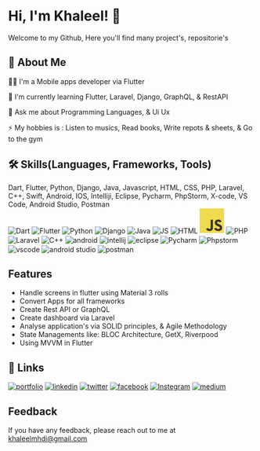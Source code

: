 # Hi, I'm Khaleel! 👋
Welcome to my Github, Here you'll find many project's, repositorie's

## 🚀 About Me
👩‍💻 I'm a Mobile apps developer via Flutter

🧠 I'm currently learning Flutter, Laravel, Django, GraphQL, & RestAPI

💬 Ask me about Programming Languages, & Ui Ux

⚡️ My hobbies is : Listen to musics, Read books, Write repots & sheets, & Go to the gym



## 🛠 Skills(Languages, Frameworks, Tools)
Dart, Flutter, Python, Django, Java, Javascript, HTML, CSS, PHP, Laravel, C++, Swift, Android, IOS, Intelliji, Eclipse, Pycharm, PhpStorm, X-code, VS Code, Android Studio, Postman
<br>
<img src="https://seeklogo.com/images/D/dart-logo-FDA1939EC4-seeklogo.com.png" alt="Dart" align="center" width="50px"></img>
<img src="https://storage.googleapis.com/cms-storage-bucket/4fd5520fe28ebf839174.svg" alt="Flutter" align="center" width="50px"></img>
<img src="https://seeklogo.com/images/P/python-logo-A32636CAA3-seeklogo.com.png" alt="Python" align="center" width="50px"></img>
<img src="https://seeklogo.com/images/D/django-logo-4C5ECF7036-seeklogo.com.png" alt="Django" align="center" width="50px"></img>
<img src="https://seeklogo.com/images/J/java-logo-7F8B35BAB3-seeklogo.com.png" alt="Java" align="center" width="50px"></img>
<img src="https://seeklogo.com/images/C/css-3-logo-023C1A7171-seeklogo.com.png" alt="JS" align="center" width="50px"></img>
<img src="https://seeklogo.com/images/H/html5-without-wordmark-color-logo-14D252D878-seeklogo.com.png" alt="HTML" align="center" width="50px"></img>
<img src="https://raw.githubusercontent.com/voodootikigod/logo.js/master/js.png" alt="PHP" align="CSS" width="50px"></img>
<img src="https://www.php.net//images/logos/new-php-logo.svg" alt="PHP" align="center" width="50px"></img>
<img src="https://seeklogo.com/images/L/laravel-logo-41EC1D4C3F-seeklogo.com.png" alt="Laravel" align="center" width="50px"></img>
<img src="https://isocpp.org/files/img/cpp_logo.png" alt="C++" align="center" width="50px"></img>
<img src="https://seeklogo.com/images/A/android-logo-9E4539A7DE-seeklogo.com.png" alt="android" align="center" width="50px"></img>
<img src="https://seeklogo.com/images/I/intellij-idea-logo-F0395EF783-seeklogo.com.png" alt="intellij" align="center" width="50px"></img>
<img src="https://seeklogo.com/images/E/eclipse-logo-85FE4BEA34-seeklogo.com.png" alt="eclipse" align="center" width="50px"></img>
<img src="https://seeklogo.com/images/P/pycharm-logo-51B1427388-seeklogo.com.png" alt="Pycharm" align="center" width="50px"></img>
<img src="https://seeklogo.com/images/P/phpstorm-logo-220B633CDA-seeklogo.com.png" alt="Phpstorm" align="center" width="50px"></img>
<img src="https://seeklogo.com/images/V/visual-studio-code-logo-449D71944F-seeklogo.com.png" alt="vscode" align="center" width="50px"></img>
<img src="https://seeklogo.com/images/A/android-studio-logo-1EE788C6EC-seeklogo.com.png" alt="android studio" align="center" width="50px"></img>
<img src="https://seeklogo.com/images/P/postman-logo-0087CA0D15-seeklogo.com.png" alt="postman" align="center" width="50px"></img>
<!-- <img src="https://seeklogo.com/images/A/apple-ios-app-store-logo-C39E303657-seeklogo.com.png" alt="x-code" align="center" width="50px"></img> -->
<!-- <img src="https://seeklogo.com/images/A/apple-logo-E3DBF3AE34-seeklogo.com.png" alt="ios" align="center" width="50px"></img> -->
<!-- <img src="https://seeklogo.com/images/S/swift-logo-7927855EB5-seeklogo.com.png" alt="swift" align="center" width="50px"></img> -->



## Features

- Handle screens in flutter using Material 3 rolls
- Convert Apps for all frameworks
- Create Rest API or GraphQL
- Create dashboard via Laravel
- Analyse application's via SOLID principles, & Agile Methodology
- State Managements like: BLOC Architecture, GetX, Riverpood
- Using MVVM in Flutter

## 🔗 Links
[![portfolio](https://img.shields.io/badge/my_portfolio-d32f2f?style=for-the-badge&logo=ko-fi&logoColor=white)](https://khlilmhdi-2c480.web.app/)
[![linkedin](https://img.shields.io/badge/linkedin-0A66C2?style=for-the-badge&logo=linkedin&logoColor=white)](https://www.linkedin.com/in/khaleel-mahdi-72892123a/)
[![twitter](https://img.shields.io/badge/twitter-1DA1F2?style=for-the-badge&logo=twitter&logoColor=white)](https://twitter.com/khlilmhdi)
[![facebook](https://img.shields.io/badge/facebook-0A66C2?style=for-the-badge&logo=facebook&logoColor=white)](https://www.facebook.com/profile.php?id=100080928924264)
[![Instegram](https://img.shields.io/badge/instagram-5e35b1?style=for-the-badge&logo=instagram&logoColor=white)](https://www.instagram.com/khlilmhdy/?fbclid=IwAR0Y--5OPweFTBn_Nw0fM3a22RgqDS3vXizNX51q3Ml3Q4doviIFVYyDzsA)
[![medium](https://img.shields.io/badge/medium-000?style=for-the-badge&logo=medium&logoColor=white)](https://medium.com/@khlilmhdi02)




## Feedback

If you have any feedback, please reach out to me at khaleelmhdi@gmail.com
